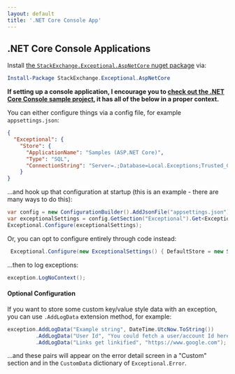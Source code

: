 ```yaml
---
layout: default
title: '.NET Core Console App'
---
```

## .NET Core Console Applications

Install [the `StackExchange.Exceptional.AspNetCore` nuget package](https://www.nuget.org/packages/StackExchange.Exceptional.AspNetCore) via:

```powershell
Install-Package StackExchange.Exceptional.AspNetCore
```

**If setting up a console application, I encourage you to [check out the .NET Core Console sample project](https://github.com/NickCraver/StackExchange.Exceptional/tree/master/samples/Samples.NetCoreConsole), it has all of the below in a proper context.**

You can either configure things via a config file, for example `appsettings.json`:
```json
{
  "Exceptional": {
    "Store": {
      "ApplicationName": "Samples (ASP.NET Core)",
      "Type": "SQL",
      "ConnectionString": "Server=.;Database=Local.Exceptions;Trusted_Connection=True;"
    }
}
```
...and hook up that configuration at startup (this is an example - there are many ways to do this):
```c#
var config = new ConfigurationBuilder().AddJsonFile("appsettings.json").Build();
var exceptionalSettings = config.GetSection("Exceptional").Get<ExceptionalSettings>();
Exceptional.Configure(exceptionalSettings);
```

Or, you can opt to configure entirely through code instead:

```c#
 Exceptional.Configure(new ExceptionalSettings() { DefaultStore = new SQLErrorStore(_connectionString,"My Application") });
```

...then to log exceptions:

```c#
exception.LogNoContext();
```

#### Optional Configuration

If you want to store some custom key/value style data with an exception, you can use `.AddLogData` extension method, for example:

```c#
exception.AddLogData("Example string", DateTime.UtcNow.ToString())
         .AddLogData("User Id", "You could fetch a user/account Id here, etc.")
         .AddLogData("Links get linkified", "https://www.google.com");
```
...and these pairs will appear on the error detail screen in a "Custom" section and in the `CustomData` dictionary of `Exceptional.Error`.
